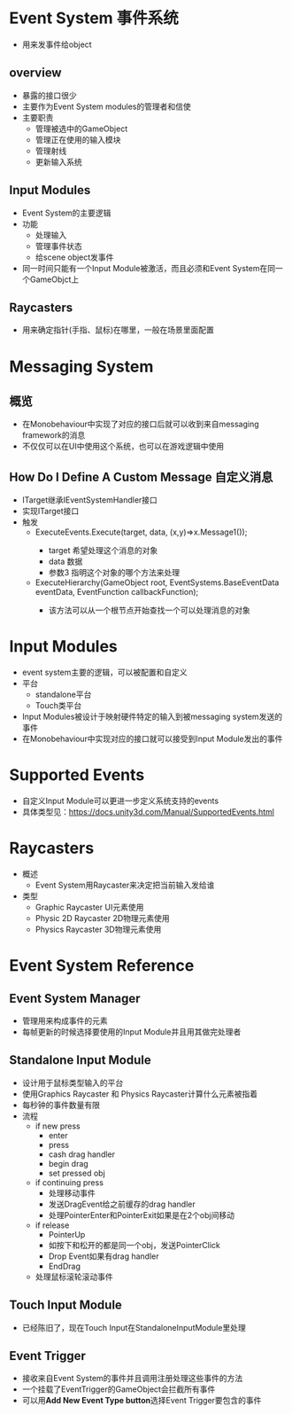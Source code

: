 # Event System 事件系统
- 用来发事件给object
## overview
- 暴露的接口很少
- 主要作为Event System modules的管理者和信使
- 主要职责
  - 管理被选中的GameObject
  - 管理正在使用的输入模块
  - 管理射线
  - 更新输入系统
## Input Modules
- Event System的主要逻辑
- 功能
  - 处理输入
  - 管理事件状态
  - 给scene object发事件
- 同一时间只能有一个Input Module被激活，而且必须和Event System在同一个GameObjct上
## Raycasters
- 用来确定指针(手指、鼠标)在哪里，一般在场景里面配置

# Messaging System
## 概览
  - 在Monobehaviour中实现了对应的接口后就可以收到来自messaging framework的消息
  - 不仅仅可以在UI中使用这个系统，也可以在游戏逻辑中使用
## How Do I Define A Custom Message 自定义消息
- ITarget继承IEventSystemHandler接口
- 实现ITarget接口
- 触发
  - ExecuteEvents.Execute<ICustomMessageTarget>(target, data, (x,y)=>x.Message1());
    - target 希望处理这个消息的对象
    - data 数据
    - 参数3 指明这个对象的哪个方法来处理
  - ExecuteHierarchy(GameObject root, EventSystems.BaseEventData eventData, EventFunction<T> callbackFunction);
    - 该方法可以从一个根节点开始查找一个可以处理消息的对象

# Input Modules
- event system主要的逻辑，可以被配置和自定义
- 平台
  - standalone平台
  - Touch类平台
- Input Modules被设计于映射硬件特定的输入到被messaging system发送的事件
- 在Monobehaviour中实现对应的接口就可以接受到Input Module发出的事件

# Supported Events
- 自定义Input Module可以更进一步定义系统支持的events
- 具体类型见：https://docs.unity3d.com/Manual/SupportedEvents.html

# Raycasters
- 概述
  - Event System用Raycaster来决定把当前输入发给谁
- 类型
  - Graphic Raycaster UI元素使用
  - Physic 2D Raycaster 2D物理元素使用
  - Physics Raycaster 3D物理元素使用

# Event System Reference
## Event System Manager
- 管理用来构成事件的元素
- 每帧更新的时候选择要使用的Input Module并且用其做完处理者
## Standalone Input Module
- 设计用于鼠标类型输入的平台
- 使用Graphics Raycaster 和 Physics Raycaster计算什么元素被指着
- 每秒钟的事件数量有限
- 流程
  - if new press
    - enter
    - press
    - cash drag handler
    - begin drag
    - set pressed obj
  - if continuing press
    - 处理移动事件
    - 发送DragEvent给之前缓存的drag handler
    - 处理PointerEnter和PointerExit如果是在2个obj间移动
  - if release
    - PointerUp
    - 如按下和松开的都是同一个obj，发送PointerClick
    - Drop Event如果有drag handler
    - EndDrag
  - 处理鼠标滚轮滚动事件
## Touch Input Module
- 已经陈旧了，现在Touch Input在StandaloneInputModule里处理
## Event Trigger
- 接收来自Event System的事件并且调用注册处理这些事件的方法
- 一个挂载了EventTrigger的GameObject会拦截所有事件
- 可以用**Add New Event Type button**选择Event Trigger要包含的事件